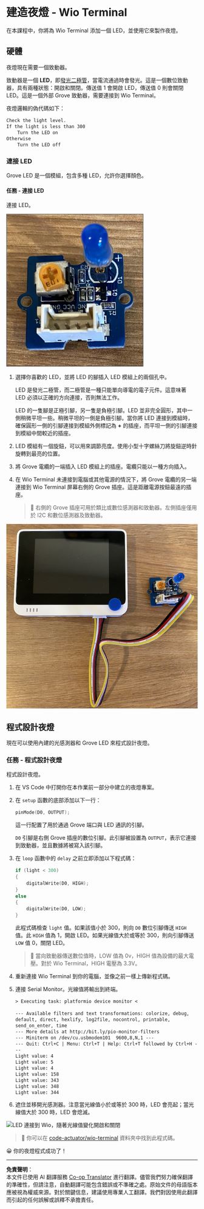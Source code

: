 <!--
CO_OP_TRANSLATOR_METADATA:
{
  "original_hash": "db44083b4dc6fb06eac83c4f16448940",
  "translation_date": "2025-08-26T23:28:28+00:00",
  "source_file": "1-getting-started/lessons/3-sensors-and-actuators/wio-terminal-actuator.md",
  "language_code": "mo"
}
-->
# 建造夜燈 - Wio Terminal

在本課程中，你將為 Wio Terminal 添加一個 LED，並使用它來製作夜燈。

## 硬體

夜燈現在需要一個致動器。

致動器是一個 **LED**，即[發光二極管](https://wikipedia.org/wiki/Light-emitting_diode)，當電流通過時會發光。這是一個數位致動器，具有兩種狀態：開啟和關閉。傳送值 1 會開啟 LED，傳送值 0 則會關閉 LED。這是一個外部 Grove 致動器，需要連接到 Wio Terminal。

夜燈邏輯的偽代碼如下：

```output
Check the light level.
If the light is less than 300
    Turn the LED on
Otherwise
    Turn the LED off
```

### 連接 LED

Grove LED 是一個模組，包含多種 LED，允許你選擇顏色。

#### 任務 - 連接 LED

連接 LED。

![一個 Grove LED](../../../../../translated_images/grove-led.6c853be93f473cf2c439cfc74bb1064732b22251a83cedf66e62f783f9cc1a79.mo.png)

1. 選擇你喜歡的 LED，並將 LED 的腳插入 LED 模組上的兩個孔中。

    LED 是發光二極管，而二極管是一種只能單向導電的電子元件。這意味著 LED 必須以正確的方向連接，否則無法工作。

    LED 的一隻腳是正極引腳，另一隻是負極引腳。LED 並非完全圓形，其中一側稍微平坦一些。稍微平坦的一側是負極引腳。當你將 LED 連接到模組時，確保圓形一側的引腳連接到模組外側標記為 **+** 的插座，而平坦一側的引腳連接到模組中間較近的插座。

1. LED 模組有一個旋鈕，可以用來調節亮度。使用小型十字螺絲刀將旋鈕逆時針旋轉到最亮的位置。

1. 將 Grove 電纜的一端插入 LED 模組上的插座。電纜只能以一種方向插入。

1. 在 Wio Terminal 未連接到電腦或其他電源的情況下，將 Grove 電纜的另一端連接到 Wio Terminal 屏幕右側的 Grove 插座。這是距離電源按鈕最遠的插座。

    > 💁 右側的 Grove 插座可用於類比或數位感測器和致動器。左側插座僅用於 I2C 和數位感測器及致動器。

![Grove LED 連接到右側插座](../../../../../translated_images/wio-led.265a1897e72d7f21c753257516a4b677d8e30ce2b95fee98189458b3275ba0a6.mo.png)

## 程式設計夜燈

現在可以使用內建的光感測器和 Grove LED 來程式設計夜燈。

### 任務 - 程式設計夜燈

程式設計夜燈。

1. 在 VS Code 中打開你在本作業前一部分中建立的夜燈專案。

1. 在 `setup` 函數的底部添加以下一行：

    ```cpp
    pinMode(D0, OUTPUT);
    ```

    這一行配置了用於通過 Grove 端口與 LED 通訊的引腳。

    `D0` 引腳是右側 Grove 插座的數位引腳。此引腳被設置為 `OUTPUT`，表示它連接到致動器，並且數據將被寫入該引腳。

1. 在 `loop` 函數中的 `delay` 之前立即添加以下程式碼：

    ```cpp
    if (light < 300)
    {
        digitalWrite(D0, HIGH);
    }
    else
    {
        digitalWrite(D0, LOW);
    }
    ```

    此程式碼檢查 `light` 值。如果該值小於 300，則向 `D0` 數位引腳傳送 `HIGH` 值。此 `HIGH` 值為 1，開啟 LED。如果光線值大於或等於 300，則向引腳傳送 `LOW` 值 0，關閉 LED。

    > 💁 當向致動器傳送數位值時，LOW 值為 0v，HIGH 值為設備的最大電壓。對於 Wio Terminal，HIGH 電壓為 3.3V。

1. 重新連接 Wio Terminal 到你的電腦，並像之前一樣上傳新程式碼。

1. 連接 Serial Monitor。光線值將輸出到終端。

    ```output
    > Executing task: platformio device monitor <

    --- Available filters and text transformations: colorize, debug, default, direct, hexlify, log2file, nocontrol, printable, send_on_enter, time
    --- More details at http://bit.ly/pio-monitor-filters
    --- Miniterm on /dev/cu.usbmodem101  9600,8,N,1 ---
    --- Quit: Ctrl+C | Menu: Ctrl+T | Help: Ctrl+T followed by Ctrl+H ---
    Light value: 4
    Light value: 5
    Light value: 4
    Light value: 158
    Light value: 343
    Light value: 348
    Light value: 344
    ```

1. 遮住並移開光感測器。注意當光線值小於或等於 300 時，LED 會亮起；當光線值大於 300 時，LED 會熄滅。

![LED 連接到 Wio，隨著光線值變化開啟和關閉](../../../../../images/wio-running-assignment-1-1.gif)

> 💁 你可以在 [code-actuator/wio-terminal](../../../../../1-getting-started/lessons/3-sensors-and-actuators/code-actuator/wio-terminal) 資料夾中找到此程式碼。

😀 你的夜燈程式成功了！

---

**免責聲明**：  
本文件已使用 AI 翻譯服務 [Co-op Translator](https://github.com/Azure/co-op-translator) 進行翻譯。儘管我們努力確保翻譯的準確性，但請注意，自動翻譯可能包含錯誤或不準確之處。原始文件的母語版本應被視為權威來源。對於關鍵信息，建議使用專業人工翻譯。我們對因使用此翻譯而引起的任何誤解或誤釋不承擔責任。